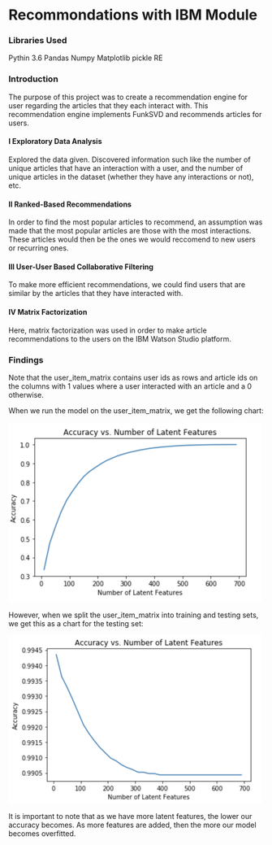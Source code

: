 # Recommondations with IBM Module

### Libraries Used
Pythin 3.6
Pandas
Numpy
Matplotlib
pickle
RE

### Introduction
The purpose of this project was to create a recommendation engine for user regarding the articles that they each interact with. This recommendation engine implements FunkSVD and recommends articles for users.

#### I Exploratory Data Analysis
Explored the data given. Discovered information such like the number of unique articles that have an interaction with a user, and the number of unique articles in the dataset (whether they have any interactions or not), etc.

#### II Ranked-Based Recommendations
In order to find the most popular articles to recommend, an assumption was made that the most popular articles are those with the most interactions. These articles would then be the ones we would reccomend to new users or recurring ones.

#### III User-User Based Collaborative Filtering
To make more efficient recommendations, we could find users that are similar by the articles that they have interacted with.

#### IV Matrix Factorization
Here, matrix factorization was used in order to make article recommendations to the users on the IBM Watson Studio platform.

### Findings

Note that the user_item_matrix contains user ids as rows and article ids on the columns with 1 values where a user interacted with 
an article and a 0 otherwise.

When we run the model on the user_item_matrix, we get the following chart:

<img src="https://github.com/andrew-alarcon17/Recommondations_with_IBM/blob/main/Images/Training.png" width="500">


However, when we split the user_item_matrix into training and testing sets, we get this as a chart for the testing set:

<img src="https://github.com/andrew-alarcon17/Recommondations_with_IBM/blob/main/Images/Testing.png" width="500">

It is important to note that as we have more latent features, the lower our accuracy becomes. As more features are added, then the more our model becomes overfitted.
